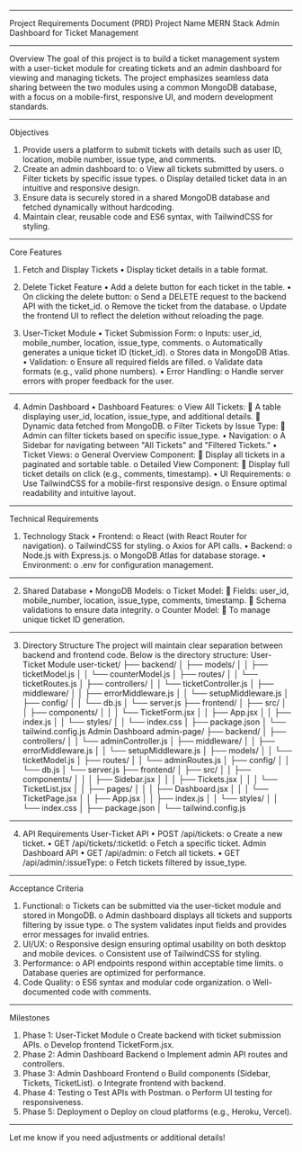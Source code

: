 ________________________________________
Project Requirements Document (PRD)
Project Name
MERN Stack Admin Dashboard for Ticket Management
________________________________________
Overview
The goal of this project is to build a ticket management system with a user-ticket module for creating tickets and an admin dashboard for viewing and managing tickets. The project emphasizes seamless data sharing between the two modules using a common MongoDB database, with a focus on a mobile-first, responsive UI, and modern development standards.
________________________________________
Objectives
1.	Provide users a platform to submit tickets with details such as user ID, location, mobile number, issue type, and comments.
2.	Create an admin dashboard to: 
o	View all tickets submitted by users.
o	Filter tickets by specific issue types.
o	Display detailed ticket data in an intuitive and responsive design.
3.	Ensure data is securely stored in a shared MongoDB database and fetched dynamically without hardcoding.
4.	Maintain clear, reusable code and ES6 syntax, with TailwindCSS for styling.
________________________________________
Core Features
1. Fetch and Display Tickets
•	Display ticket details in a table format.
2. Delete Ticket Feature
•	Add a delete button for each ticket in the table.
•	On clicking the delete button:
o	Send a DELETE request to the backend API with the ticket_id.
o	Remove the ticket from the database.
o	Update the frontend UI to reflect the deletion without reloading the page.

3. User-Ticket Module
•	Ticket Submission Form:
o	Inputs: user_id, mobile_number, location, issue_type, comments.
o	Automatically generates a unique ticket ID (ticket_id).
o	Stores data in MongoDB Atlas.
•	Validation:
o	Ensure all required fields are filled.
o	Validate data formats (e.g., valid phone numbers).
•	Error Handling:
o	Handle server errors with proper feedback for the user.
________________________________________
4. Admin Dashboard
•	Dashboard Features:
o	View All Tickets: 
	A table displaying user_id, location, issue_type, and additional details.
	Dynamic data fetched from MongoDB.
o	Filter Tickets by Issue Type: 
	Admin can filter tickets based on specific issue_type.
•	Navigation:
o	A Sidebar for navigating between "All Tickets" and "Filtered Tickets."
•	Ticket Views:
o	General Overview Component: 
	Display all tickets in a paginated and sortable table.
o	Detailed View Component: 
	Display full ticket details on click (e.g., comments, timestamp).
•	UI Requirements:
o	Use TailwindCSS for a mobile-first responsive design.
o	Ensure optimal readability and intuitive layout.
________________________________________
Technical Requirements
1. Technology Stack
•	Frontend:
o	React (with React Router for navigation).
o	TailwindCSS for styling.
o	Axios for API calls.
•	Backend:
o	Node.js with Express.js.
o	MongoDB Atlas for database storage.
•	Environment:
o	.env for configuration management.
________________________________________
2. Shared Database
•	MongoDB Models: 
o	Ticket Model: 
	Fields: user_id, mobile_number, location, issue_type, comments, timestamp.
	Schema validations to ensure data integrity.
o	Counter Model: 
	To manage unique ticket ID generation.
________________________________________
3. Directory Structure
The project will maintain clear separation between backend and frontend code. Below is the directory structure:
User-Ticket Module
user-ticket/
├── backend/
│   ├── models/
│   │   ├── ticketModel.js
│   │   └── counterModel.js
│   ├── routes/
│   │   └── ticketRoutes.js
│   ├── controllers/
│   │   └── ticketController.js
│   ├── middleware/
│   │   ├── errorMiddleware.js
│   │   └── setupMiddleware.js
│   ├── config/
│   │   └── db.js
│   └── server.js
├── frontend/
│   ├── src/
│   │   ├── components/
│   │   │   └── TicketForm.jsx
│   │   ├── App.jsx
│   │   ├── index.js
│   │   └── styles/
│   │       └── index.css
│   ├── package.json
│   └── tailwind.config.js
Admin Dashboard
admin-page/
├── backend/
│   ├── controllers/
│   │   └── adminController.js
│   ├── middleware/
│   │   ├── errorMiddleware.js
│   │   └── setupMiddleware.js
│   ├── models/
│   │   └── ticketModel.js
│   ├── routes/
│   │   └── adminRoutes.js
│   ├── config/
│   │   └── db.js
│   └── server.js
├── frontend/
│   ├── src/
│   │   ├── components/
│   │   │   ├── Sidebar.jsx
│   │   │   ├── Tickets.jsx
│   │   │   └── TicketList.jsx
│   │   ├── pages/
│   │   │   ├── Dashboard.jsx
│   │   │   └── TicketPage.jsx
│   │   ├── App.jsx
│   │   ├── index.js
│   │   └── styles/
│   │       └── index.css
│   ├── package.json
│   └── tailwind.config.js

________________________________________
4. API Requirements
User-Ticket API
•	POST /api/tickets: 
o	Create a new ticket.
•	GET /api/tickets/:ticketId: 
o	Fetch a specific ticket.
Admin Dashboard API
•	GET /api/admin: 
o	Fetch all tickets.
•	GET /api/admin/:issueType: 
o	Fetch tickets filtered by issue_type.
________________________________________
Acceptance Criteria
1.	Functional:
o	Tickets can be submitted via the user-ticket module and stored in MongoDB.
o	Admin dashboard displays all tickets and supports filtering by issue type.
o	The system validates input fields and provides error messages for invalid entries.
2.	UI/UX:
o	Responsive design ensuring optimal usability on both desktop and mobile devices.
o	Consistent use of TailwindCSS for styling.
3.	Performance:
o	API endpoints respond within acceptable time limits.
o	Database queries are optimized for performance.
4.	Code Quality:
o	ES6 syntax and modular code organization.
o	Well-documented code with comments.
________________________________________
Milestones
1.	Phase 1: User-Ticket Module
o	Create backend with ticket submission APIs.
o	Develop frontend TicketForm.jsx.
2.	Phase 2: Admin Dashboard Backend
o	Implement admin API routes and controllers.
3.	Phase 3: Admin Dashboard Frontend
o	Build components (Sidebar, Tickets, TicketList).
o	Integrate frontend with backend.
4.	Phase 4: Testing
o	Test APIs with Postman.
o	Perform UI testing for responsiveness.
5.	Phase 5: Deployment
o	Deploy on cloud platforms (e.g., Heroku, Vercel).
________________________________________
Let me know if you need adjustments or additional details!

